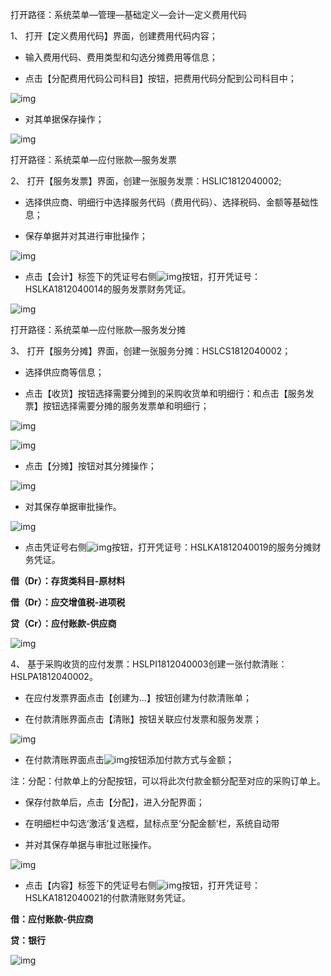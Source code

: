 打开路径：系统菜单—管理—基础定义—会计—定义费用代码

1、 打开【定义费用代码】界面，创建费用代码内容；

- 输入费用代码、费用类型和勾选分摊费用等信息；

- 点击【分配费用代码公司科目】按钮，把费用代码分配到公司科目中；

![img](images/yw3.5.1.png) 

- 对其单据保存操作；

![img](images/yw3.5.2.png) 

打开路径：系统菜单—应付账款—服务发票

2、 打开【服务发票】界面，创建一张服务发票：HSLIC1812040002;

- 选择供应商、明细行中选择服务代码（费用代码）、选择税码、金额等基础性息；

- 保存单据并对其进行审批操作；

![img](images/yw3.5.3.png) 

- 点击【会计】标签下的凭证号右侧![img](images/yw3.5.4.png)按钮，打开凭证号：HSLKA1812040014的服务发票财务凭证。

![img](images/yw3.5.5.png) 

打开路径：系统菜单—应付账款—服务发分摊

3、 打开【服务分摊】界面，创建一张服务分摊：HSLCS1812040002；

- 选择供应商等信息；

- 点击【收货】按钮选择需要分摊到的采购收货单和明细行：和点击【服务发票】按钮选择需要分摊的服务发票单和明细行； 

![img](images/yw3.5.6.png) 

![img](images/yw3.5.7.png) 

- 点击【分摊】按钮对其分摊操作；

![img](images/yw3.5.8.png) 

- 对其保存单据审批操作。

![img](images/yw3.5.9.png) 

- 点击凭证号右侧![img](images/yw3.5.10.png)按钮，打开凭证号：HSLKA1812040019的服务分摊财务凭证。

**借（Dr）：存货类科目-原材料**

**借（Dr）：应交增值税-进项税**

**贷（Cr）：应付账款-供应商**

![img](images/yw3.5.11.png) 

4、 基于采购收货的应付发票：HSLPI1812040003创建一张付款清账：HSLPA1812040002。

- 在应付发票界面点击【创建为…】按钮创建为付款清账单；

- 在付款清账界面点击【清账】按钮关联应付发票和服务发票；

![img](images/yw3.5.12.png) 

- 在付款清账界面点击![img](images/yw3.5.13.png)按钮添加付款方式与金额；

注：分配：付款单上的分配按钮，可以将此次付款金额分配至对应的采购订单上。

- 保存付款单后，点击【分配】，进入分配界面；

- 在明细栏中勾选‘激活’复选框，鼠标点至‘分配金额’栏，系统自动带

- 并对其保存单据与审批过账操作。

![img](images/yw3.5.14.png) 

- 点击【内容】标签下的凭证号右侧![img](images/yw3.5.15.png)按钮，打开凭证号：HSLKA1812040021的付款清账财务凭证。

**借：应付账款-供应商**

**贷：银行**

![img](images/yw3.5.16.png)
